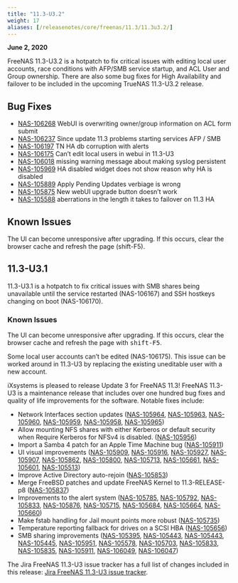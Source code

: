 ```yaml
---
title: "11.3-U3.2"
weight: 17
aliases: [/releasenotes/core/freenas/11.3/11.3u3.2/]
---
```


**June 2, 2020**

FreeNAS 11.3-U3.2 is a hotpatch to fix critical issues with editing local user accounts, race conditions with AFP/SMB service startup, and ACL User and Group ownership. There are also some bug fixes for High Availability and failover to be included in the upcoming TrueNAS 11.3-U3.2 release.

## Bug Fixes

+ [NAS-106268](https://jira.ixsystems.com/browse/NAS-106268) WebUI is overwriting owner/group information on ACL form submit
+ [NAS-106237](https://jira.ixsystems.com/browse/NAS-106237) Since update 11.3 problems starting services AFP / SMB
+ [NAS-106197](https://jira.ixsystems.com/browse/NAS-106197) TN HA db corruption with alerts
+ [NAS-106175](https://jira.ixsystems.com/browse/NAS-106175) Can’t edit local users in webui in 11.3-U3
+ [NAS-106018](https://jira.ixsystems.com/browse/NAS-106018) missing warning message about making syslog persistent
+ [NAS-105969](https://jira.ixsystems.com/browse/NAS-105969) HA disabled widget does not show reason why HA is disabled
+ [NAS-105889](https://jira.ixsystems.com/browse/NAS-105889) Apply Pending Updates verbiage is wrong
+ [NAS-105875](https://jira.ixsystems.com/browse/NAS-105875) New webUI upgrade button doesn’t work
+ [NAS-105588](https://jira.ixsystems.com/browse/NAS-105588) aberrations in the length it takes to failover on 11.3 HA

## Known Issues

The UI can become unresponsive after upgrading. If this occurs, clear the browser cache and refresh the page (shift-F5).

## 11.3-U3.1

11.3-U3.1 is a hotpatch to fix critical issues with SMB shares being unavailable until the service restarted (NAS-106167) and SSH hostkeys changing on boot (NAS-106170).

### Known Issues
 
The UI can become unresponsive after upgrading. If this occurs, clear the browser cache and refresh the page with <kbd>shift-F5</kbd>.

Some local user accounts can’t be edited (NAS-106175). This issue can be worked around in 11.3-U3 by replacing the existing uneditable user with a new account.

iXsystems is pleased to release Update 3 for FreeNAS 11.3! FreeNAS 11.3-U3 is a maintenance release that includes over one hundred bug fixes and quality of life improvements for the software. Notable fixes include:

+ Network Interfaces section updates ([NAS-105964](https://jira.ixsystems.com/browse/NAS-105964), [NAS-105963](https://jira.ixsystems.com/browse/NAS-105963), [NAS-105960](https://jira.ixsystems.com/browse/NAS-105963), [NAS-105959](https://jira.ixsystems.com/browse/NAS-105959), [NAS-105958](https://jira.ixsystems.com/browse/NAS-105958), [NAS-105965](https://jira.ixsystems.com/browse/NAS-105965))
+ Allow mounting NFS shares with either Kerberos or default security when Require Kerberos for NFSv4 is disabled. ([NAS-105956](https://jira.ixsystems.com/browse/NAS-105956))
+ Import a Samba 4 patch for an Apple Time Machine bug ([NAS-105911](https://jira.ixsystems.com/browse/NAS-105911))
+ UI visual improvements ([NAS-105909](https://jira.ixsystems.com/browse/NAS-105909), [NAS-105916](https://jira.ixsystems.com/browse/NAS-105916), [NAS-105927](https://jira.ixsystems.com/browse/NAS-105927), [NAS-105907](https://jira.ixsystems.com/browse/NAS-105907), [NAS-105862](https://jira.ixsystems.com/browse/NAS-105862), [NAS-105800](https://jira.ixsystems.com/browse/NAS-105800), [NAS-105713](https://jira.ixsystems.com/browse/NAS-105713), [NAS-105661](https://jira.ixsystems.com/browse/NAS-105661), [NAS-105601](https://jira.ixsystems.com/browse/NAS-105601), [NAS-105513](https://jira.ixsystems.com/browse/NAS-105513))
+ Improve Active Directory auto-rejoin ([NAS-105853](https://jira.ixsystems.com/browse/NAS-105853))
+ Merge FreeBSD patches and update FreeNAS Kernel to 11.3-RELEASE-p8 ([NAS-105837](https://jira.ixsystems.com/browse/NAS-105837))
+ Improvements to the alert system ([NAS-105785](https://jira.ixsystems.com/browse/NAS-105785), [NAS-105792](https://jira.ixsystems.com/browse/NAS-105792), [NAS-105833](https://jira.ixsystems.com/browse/NAS-105792), [NAS-105876](https://jira.ixsystems.com/browse/NAS-105792), [NAS-105715](https://jira.ixsystems.com/browse/NAS-105715), [NAS-105684](https://jira.ixsystems.com/browse/NAS-105684), [NAS-105664](https://jira.ixsystems.com/browse/NAS-105664), [NAS-105660](https://jira.ixsystems.com/browse/NAS-105660))
+ Make fstab handling for Jail mount points more robust ([NAS-105735](https://jira.ixsystems.com/browse/NAS-105735))
+ Temperature reporting fallback for drives on a SCSI HBA ([NAS-105656](https://jira.ixsystems.com/browse/NAS-105656))
+ SMB sharing improvements ([NAS-105395](https://jira.ixsystems.com/browse/NAS-105395), [NAS-105443](https://jira.ixsystems.com/browse/NAS-105443), [NAS-105443](https://jira.ixsystems.com/browse/NAS-105443), [NAS-105445](https://jira.ixsystems.com/browse/NAS-105445), [NAS-105951](https://jira.ixsystems.com/browse/NAS-105951), [NAS-105578](https://jira.ixsystems.com/browse/NAS-105578), [NAS-105703](https://jira.ixsystems.com/browse/NAS-105703), [NAS-105833](https://jira.ixsystems.com/browse/NAS-105833), [NAS-105835](https://jira.ixsystems.com/browse/NAS-105835), [NAS-105911](https://jira.ixsystems.com/browse/NAS-105911), [NAS-106049](https://jira.ixsystems.com/browse/NAS-106049), [NAS-106047](https://jira.ixsystems.com/browse/NAS-106047))

The Jira FreeNAS 11.3-U3 issue tracker has a full list of changes included in this release: [Jira FreeNAS 11.3-U3 issue tracker](https://jira.ixsystems.com/issues/?filter=-4&jql=fixVersion%20IN%20(11901)).
